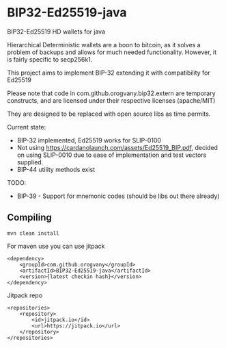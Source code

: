 # BIP32-Ed25519-java
BIP32-Ed25519 HD wallets for java

Hierarchical Deterministic wallets are a boon to bitcoin, as it solves a problem of backups and allows for much needed functionality.
However, it is fairly specific to secp256k1.  

This project aims to implement BIP-32 extending it with compatibility for Ed25519

Please note that code in com.github.orogvany.bip32.extern are temporary constructs, and are licensed under their respective
licenses (apache/MIT)

They are designed to be replaced with open source libs as time permits.

Current state:
* BIP-32 implemented, Ed25519 works for SLIP-0100
* Not using https://cardanolaunch.com/assets/Ed25519_BIP.pdf, decided on using SLIP-0010 due to ease of implementation and test vectors supplied.
* BIP-44 utility methods exist

TODO:
* BIP-39 - Support for mnemonic codes (should be libs out there already)

## Compiling
```
mvn clean install
```

For maven use you can use jitpack

```
<dependency>
    <groupId>com.github.orogvany</groupId>
    <artifactId>BIP32-Ed25519-java</artifactId>
    <version>{latest checkin hash}</version>
</dependency>
```

Jitpack repo

```
<repositories>
    <repository>
        <id>jitpack.io</id>
        <url>https://jitpack.io</url>
    </repository>
</repositories>
```

